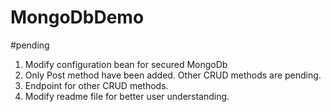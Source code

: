 # MongoDbDemo
#pending
1. Modify configuration bean for secured MongoDb
2. Only Post method have been added. Other CRUD methods are pending.
3. Endpoint for other CRUD methods.
4. Modify readme file for better user understanding.
